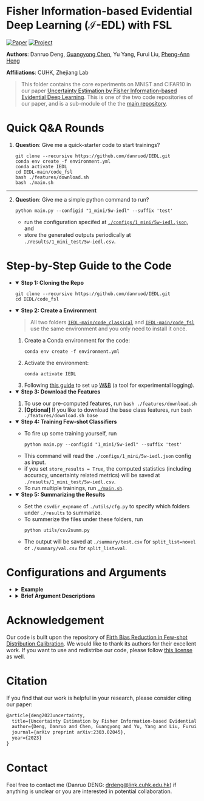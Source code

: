 # Fisher Information-based Evidential Deep Learning ($\mathcal{I}$-EDL) with FSL

<!-- [![Project](https://img.shields.io/badge/Project-Website-blue?style=flat-square)](https://correr-zhou.github.io/RepMode/) -->
[![Paper](https://img.shields.io/badge/Paper-arXiv-b31b1b?style=flat-square)](https://arxiv.org/pdf/2303.02045.pdf)
[![Project](https://img.shields.io/badge/Code-Github-purple?style=flat-square)](https://github.com/danruod/IEDL)

**Authors**: Danruo Deng, [Guangyong Chen](https://guangyongchen.github.io/), Yu Yang, Furui Liu, [Pheng-Ann Heng](http://www.cse.cuhk.edu.hk/~pheng/1.html)

**Affiliations**: CUHK, Zhejiang Lab

> This folder contains the core experiments on MNIST and CIFAR10 in our paper [Uncertainty Estimation by Fisher Information-based Evidential Deep Learning](https://arxiv.org/pdf/2303.02045.pdf). This is one of the two code repositories of our paper, and is a sub-module of the the [main repository](https://github.com/danruod/IEDL).  


# Quick Q&A Rounds

1. **Question**: Give me a quick-starter code to start trainings?
    ```
    git clone --recursive https://github.com/danruod/IEDL.git
    conda env create -f environment.yml
    conda activate IEDL
    cd IEDL-main/code_fsl
    bash ./features/download.sh
    bash ./main.sh
    ```
---------
2. **Question**: Give me a simple python command to run?
   ```
   python main.py --configid "1_mini/5w-iedl" --suffix 'test'
   ```
    
    * run the configuration specifed at [`./configs/1_mini/5w-iedl.json`](./configs/1_mini/5w-iedl.json), and
    * store the generated outputs periodically at `./results/1_mini_test/5w-iedl.csv`.


# Step-by-Step Guide to the Code
   
+  <details open>
   <summary><strong>Step 1: Cloning the Repo</strong></summary>
 
      ```
      git clone --recursive https://github.com/danruod/IEDL.git
      cd IEDL/code_fsl
      ```

   </details>

+  <details open>
   <summary><strong>Step 2: Create a Environment</strong></summary>
   
   > All two folders [`IEDL-main/code_classical`](../code_classical) and [`IEDL-main/code_fsl`](../code_fsl) use the same environment and you only need to install it once. 
   1. Create a Conda environment for the code:
      ```
      conda env create -f environment.yml
      ```
   2. Activate the environment:
      ```
      conda activate IEDL
      ```
   3. Following [this guide](https://docs.wandb.ai/quickstart#set-up-wb) to set up [W&B](https://wandb.ai/) (a tool for experimental logging). 
   
   </details>

+  <details open>
   <summary><strong>Step 3: Download the Features</strong></summary>

   1. To use our pre-computed features, run `bash ./features/download.sh`
   2. **[Optional]** If you like to download the base class features, run `bash ./features/download.sh base`

   </details>
   
+  <details open>
   <summary><strong>Step 4: Training Few-shot Classifiers</strong></summary>
   
      * To fire up some training yourself, run
        ```
        python main.py --configid "1_mini/5w-iedl" --suffix 'test'
        ```
      * This command will read the `./configs/1_mini/5w-iedl.json` config as input.
      * if you set `store_results = True`, the computed statistics (including accuracy, uncertainty related metrics) will be saved at  `./results/1_mini_test/5w-iedl.csv`.
      * To run multiple trainings, run [`./main.sh`](./main.sh).
   
   </details>

+  <details open>
   <summary><strong>Step 5: Summarizing the Results</strong></summary>

      * Set the `csvdir_expname` of `./utils/cfg.py` to specify which folders under `./results` to summarize.
      * To summerize the files under these folders, run 
        ```
        python utils/csv2summ.py
        ```
      * The output will be saved at `./summary/test.csv` for `split_list=novel` or `./summary/val.csv` for `split_list=val`.

   </details>


# Configurations and Arguments

+ <details>
  <summary><strong>Example</strong></summary>

  Here is an example for [`./configs/1_mini/5w-iedl.json`](./configs/1_mini/5w-iedl.json):
  ```json
  {
  "rng_seed": 0,
  "n_tasks": 10000,
  "source_dataset": "miniImagenet",
  "target_dataset": "miniImagenet",
  "ood_dataset": "CUB",
  "backbone_arch": "WideResNet28_10",
  "backbone_method": "S2M2_R",
  "n_shots_list": [20, 5, 1],
  "n_ways_list": [5],
  "split_list": ["novel"],
  "model_type": "evnet",
  "loss_type": "IEDL",
  "act_type": "softplus",
  "fisher_coeff_list": [0.0],
  "lbfgs_iters": 100,
  "store_results": true,
  "dump_period": 10000,
  "use_wandb": true,
  "print_freq": 50,
  "torch_threads": null
  }
  ```
  
  * Note that our code runs the cartesian product of all arguments ending with `_list`. 
    * For instance, there is `2=1*1*1*1*2` different settings to try in the above config file.
    * Each of these settings runs 10,000 tasks, creating a total of 20,000 tasks to perform for this file.
  </details>
  
+ <details>
  <summary><strong>Brief Argument Descriptions</strong></summary>
  
  * `"rng_seed"` determine the random seed to generate the set of 10,000 few-shot tasks.
  * `"n_tasks"` determines the number of few-shot tasks for evaluation of the approach.
  * `"source_dataset"` is the source dataset in few-shot experiments.
    * The features are extracted by a backbone network trained on the base split of the source dataset. 
    * The source dataset should be one of the `"miniImagenet"` or `"tieredImagenet"` options.
  * `"targe_dataset"` is the targe in-distribution (id) dataset in few-shot experiments.
    * This is the dataset from which the id evaluation images and classes (novel or validation) are chosen.
    * The features used are extracted by the backbone trained on the base class of the source dataset. 
    * The target dataset should be one of the `"miniImagenet"` or `"tieredImagenet"` options.
    * We set the source and target datasets to be the same.
  * `"ood_dataset"` is the out-of-distribution (ood) dataset in few-shot experiments.
    * This is the dataset from which the ood evaluation images and classes are chosen.
    * The features used are extracted by the backbone trained on the base class of the source dataset. 
    * The ood dataset only support `"CUB"` options.
  * `"backbone_arch"` specifies the feature backbone architucture to use.
    * We only used the `WideResNet28_10` model in our experiments.
  * `"backbone_method"` specifies the feature backbone training algorithm to evaluate.
    * We only used feature backbones trained with the `S2M2_R` method in our experiments.
  * `"n_shots_list"` specifies a list of number of shots to test.
  * `"n_ways_list"` specifies a list of number of classes to perform few-shot classification tasks over.
  * `"split_list"` is a list of data splits to go through:
    * It should be a subset of `["base", "val", "novel"]`.
  * `"fisher_coeff_list"` specifies a list of coefficients of log determinant of fisher information matrix to iterate over. 
  * `"lbfgs_iters"` specifies the number of L-BFGS iterations to train the few-shot classifier.
  * `"store_results"` should mostly be set to true, so that the python script writes its results in a `./results/{configid}/*.csv` file.
  * `"dump_period"` specifies the number of CSV lines that need to be buffered before flushing them to the disk. This was set to a large value to prevent frequent disk dumps and causing system call over-heads.
  * `"use_wandb"` should mostly be set to true, so that you can observe the experimental effect curve in wandb.
  * `"print_freq"` specifies the number of tasks that need to be buffered before flushing them to the wandb. 
  * `"torch_threads"` sets the number of torch threads.
    * This is just in case you wanted to train the classifiers on a CPU device. 
    * The code was optimized to require minimal CPU usage if a GPU was provided.
    * Therefore, you can safely set this to a small number when using a GPU.
    * You can set this option to `null` to keep the default value PyTorch sets.
  </details>

</details>

# Acknowledgement
Our code is built upon the repository of [Firth Bias Reduction in Few-shot Distribution Calibration](https://github.com/ehsansaleh/code_dcf). We would like to thank its authors for their excellent work. If you want to use and redistribe our code, please follow [this license](https://github.com/danruod/IEDL/blob/main/LICENSE) as well.

# Citation
If you find that our work is helpful in your research, please consider citing our paper:
```latex
@article{deng2023uncertainty,
  title={Uncertainty Estimation by Fisher Information-based Evidential Deep Learning},
  author={Deng, Danruo and Chen, Guangyong and Yu, Yang and Liu, Furui and Heng, Pheng-Ann},
  journal={arXiv preprint arXiv:2303.02045},
  year={2023}
}
```

# Contact
Feel free to contact me (Danruo DENG: [drdeng@link.cuhk.edu.hk](mailto:drdeng@link.cuhk.edu.hk)) if anything is unclear or you are interested in potential collaboration.
